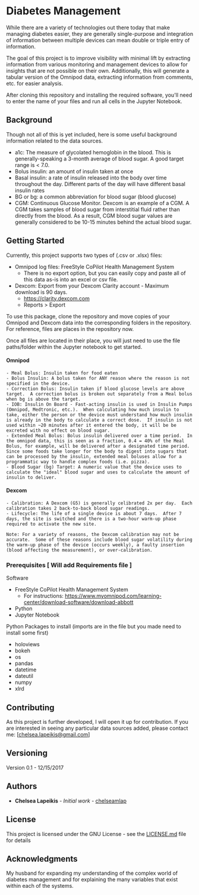 # Diabetes Management

While there are a variety of technologies out there today that make managing diabetes easier, they are generally single-purpose and integration of information between multiple devices can mean double or triple entry of information.  

The goal of this project is to improve visibility with minimal lift by extracting information from various monitoring and management devices to allow for insights that are not possible on their own.  Additionally, this will generate a tabular version of the Omnipod data, extracting information from comments, etc. for easier analysis.

After cloning this repository and installing the required software, you'll need to enter the name of your files and run all cells in the Jupyter Notebook.

## Background

Though not all of this is yet included, here is some useful background information related to the data sources.
- a1c: The measure of glycolated hemoglobin in the blood.  This is generally-speaking a 3-month average of blood sugar.  A good target range is < 7.0.
- Bolus insulin: an amount of insulin taken at once
- Basal insulin: a rate of insulin released into the body over time throughout the day.  Different parts of the day will have different basal insulin rates
- BG or bg: a common abbreviation for blood sugar (blood glucose)
- CGM: Continuous Glucose Monitor.  Dexcom is an example of a CGM.  A CGM takes samples of blood sugar from interstitial fluid rather than directly from the blood.  As a result, CGM blood sugar values are generally considered to be 10-15 minutes behind the actual blood sugar.


## Getting Started

Currently, this project supports two types of (.csv or .xlsx) files:
- Omnipod log files: FreeStyle CoPilot Health Management System
	- There is no export option, but you can easily copy and paste all of this data as-is into an excel or csv file.
- Dexcom: Export from your Dexcom Clarity account - Maximum download is 90 days.
	- https://clarity.dexcom.com
	- Reports > Export

To use this package, clone the repository and move copies of your Omnipod and Dexcom data into the corresponding folders in the repository.  
For reference, files are places in the repository now.

Once all files are located in their place, you will just need to use the file paths/folder within the Jupyter notebook to get started.  

#### Omnipod
```
- Meal Bolus: Insulin taken for food eaten
- Bolus Insulin: A bolus taken for ANY reason where the reason is not specified in the device.
- Correction Bolus: Insulin taken if blood glucose levels are above target.  A correction bolus is broken out separately from a Meal bolus when bg is above the target.
- IOB: Insulin On Board - Fast-acting insulin is used in Insulin Pumps (Omnipod, Medtronic, etc.).  When calculating how much insulin to take, either the person or the device must understand how much insulin is already in the body to calculate a correct dose.  If insulin is not used within ~20 minutes after it entered the body, it will be be excreted with no effect on blood sugar.  
- Extended Meal Bolus: Bolus insulin delivered over a time period.  In the omnipod data, this is seen as a fraction, 0.4 = 40% of the Meal Bolus, for example, will be delivered after a designated time period.  Since some foods take longer for the body to digest into sugars that can be processed by the insulin, extended meal boluses allow for a programmatic way to handle complex foods (i.e. pizza).
- Blood Sugar (bg) Target: A numeric value that the device uses to calculate the "ideal" blood sugar and uses to calculate the amount of insulin to deliver.
```

#### Dexcom
```
- Calibration: A Dexcom (G5) is generally celibrated 2x per day.  Each calibration takes 2 back-to-back blood sugar readings.  
- Lifecycle: The life of a single device is about 7 days.  After 7 days, the site is switched and there is a two-hour warm-up phase required to activate the new site.

Note: For a variety of reasons, the Dexcom calibration may not be accurate.  Some of these reasons include blood sugar volatility during the warm-up phase of the device (occurs weekly), a faulty insertion (blood affecting the measurement), or over-calibration.
```

### Prerequisites [ Will add Requirements file ]

Software
- FreeStyle CoPilot Health Management System
	- For instructions: https://www.myomnipod.com/learning-center/download-software/download-abbott
- Python
- Jupyter Notebook

Python Packages to install (imports are in the file but you made need to install some first)
- holoviews
- bokeh
- os
- pandas
- datetime
- dateutil
- numpy
- xlrd

## Contributing

As this project is further developed, I will open it up for contribution.  If you are interested in seeing any particular data sources added, please contact me: [chelsea.lapeikis@gmail.com]

## Versioning

Version 0.1 - 12/15/2017

## Authors

* **Chelsea Lapeikis** - *Initial work* - [chelseamlap](https://github.com/chelseamlap)

## License

This project is licensed under the GNU License - see the [LICENSE.md](LICENSE.md) file for details

## Acknowledgments

My husband for expanding my understanding of the complex world of diabetes management and for explaining the many variables that exist within each of the systems.
